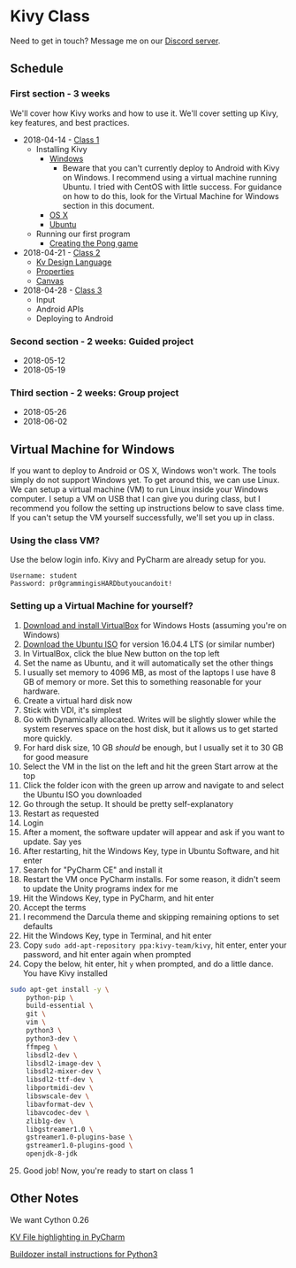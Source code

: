 # Kivy Class

Need to get in touch? Message me on our [Discord server](https://discord.gg/8SkRUTc).

## Schedule
### First section - 3 weeks
We'll cover how Kivy works and how to use it. We'll cover setting up Kivy, key features, and best practices.
* 2018-04-14 - [Class 1](./class_01)
  * Installing Kivy
    * [Windows](https://kivy.org/docs/installation/installation-windows.html)
      * Beware that you can't currently deploy to Android with Kivy on Windows. I recommend using a virtual machine running Ubuntu. I tried with CentOS with little success. For guidance on how to do this, look for the Virtual Machine for Windows section in this document.
    * [OS X](https://kivy.org/docs/installation/installation-osx.html)
    * [Ubuntu](https://kivy.org/docs/installation/installation-linux.html)
  * Running our first program
    * [Creating the Pong game](https://kivy.org/docs/tutorials/pong.html)
* 2018-04-21 - [Class 2](./class_02)
  * [Kv Design Language](https://kivy.org/docs/guide/lang.html)
  * [Properties](https://kivy.org/docs/guide/events.html#introduction-to-properties)
  * [Canvas](https://kivy.org/docs/guide/graphics.html)
* 2018-04-28 - [Class 3](class_03)
  * Input
  * Android APIs
  * Deploying to Android
### Second section - 2 weeks: Guided project
* 2018-05-12
* 2018-05-19
### Third section - 2 weeks: Group project
* 2018-05-26
* 2018-06-02


## Virtual Machine for Windows
If you want to deploy to Android or OS X, Windows won't work. The tools simply do not support Windows yet. To get around this, we can use Linux. We can setup a virtual machine (VM) to run Linux inside your Windows computer. I setup a VM on USB that I can give you during class, but I recommend you follow the setting up instructions below to save class time. If you can't setup the VM yourself successfully, we'll set you up in class.

### Using the class VM?
Use the below login info. Kivy and PyCharm are already setup for you.
```
Username: student
Password: pr0grammingisHARDbutyoucandoit!
```

### Setting up a Virtual Machine for yourself?
1. [Download and install VirtualBox](https://www.virtualbox.org/wiki/Downloads) for Windows Hosts (assuming you're on Windows)
2. [Download the Ubuntu ISO](https://www.ubuntu.com/download/desktop) for version 16.04.4 LTS (or similar number)
3. In VirtualBox, click the blue New button on the top left
4. Set the name as Ubuntu, and it will automatically set the other things
5. I usually set memory to 4096 MB, as most of the laptops I use have 8 GB of memory or more. Set this to something reasonable for your hardware.
6. Create a virtual hard disk now
7. Stick with VDI, it's simplest
8. Go with Dynamically allocated. Writes will be slightly slower while the system reserves space on the host disk, but it allows us to get started more quickly.
9. For hard disk size, 10 GB _should_ be enough, but I usually set it to 30 GB for good measure
10. Select the VM in the list on the left and hit the green Start arrow at the top
11. Click the folder icon with the green up arrow and navigate to and select the Ubuntu ISO you downloaded
12. Go through the setup. It should be pretty self-explanatory
13. Restart as requested
14. Login
15. After a moment, the software updater will appear and ask if you want to update. Say yes
16. After restarting, hit the Windows Key, type in Ubuntu Software, and hit enter
17. Search for "PyCharm CE" and install it
18. Restart the VM once PyCharm installs. For some reason, it didn't seem to update the Unity programs index for me
19. Hit the Windows Key, type in PyCharm, and hit enter
20. Accept the terms
21. I recommend the Darcula theme and skipping remaining options to set defaults
22. Hit the Windows Key, type in Terminal, and hit enter
23. Copy `sudo add-apt-repository ppa:kivy-team/kivy`, hit enter, enter your password, and hit enter again when prompted
24. Copy the below, hit enter, hit `y` when prompted, and do a little dance. You have Kivy installed
```bash
sudo apt-get install -y \
    python-pip \
    build-essential \
    git \
    vim \
    python3 \
    python3-dev \
    ffmpeg \
    libsdl2-dev \
    libsdl2-image-dev \
    libsdl2-mixer-dev \
    libsdl2-ttf-dev \
    libportmidi-dev \
    libswscale-dev \
    libavformat-dev \
    libavcodec-dev \
    zlib1g-dev \
    libgstreamer1.0 \
    gstreamer1.0-plugins-base \
    gstreamer1.0-plugins-good \
    openjdk-8-jdk
```
25. Good job! Now, you're ready to start on class 1


## Other Notes
We want Cython 0.26

[KV File highlighting in PyCharm](https://stackoverflow.com/questions/38002630/how-to-get-syntax-highlighting-on-kivy-kv-file-in-pycharm-on-osx?utm_medium=organic&utm_source=google_rich_qa&utm_campaign=google_rich_qa)

[Buildozer install instructions for Python3](https://pypi.python.org/pypi/buildozer/0.34)